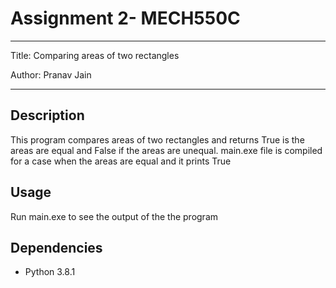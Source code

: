 # Assignment 2- MECH550C

---
Title: Comparing areas of two rectangles

Author: Pranav Jain

---

## Description
This program compares areas of two rectangles and returns True is the areas are equal and False if the areas are unequal.
main.exe file is compiled for a case when the areas are equal and it prints True


## Usage
Run main.exe to see the output of the the program

## Dependencies
- Python 3.8.1
